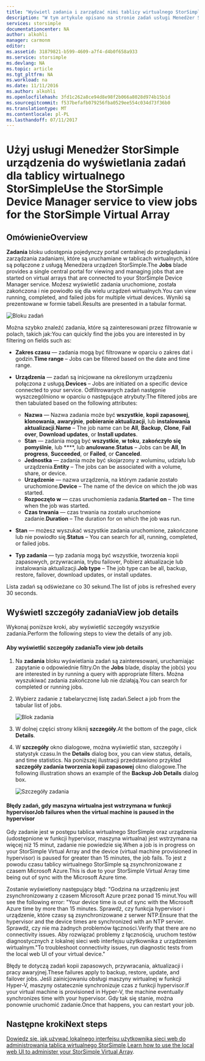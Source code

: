 ```yaml
---
title: "Wyświetl zadania i zarządzać nimi tablicy wirtualnego StorSimple | Dokumentacja firmy Microsoft"
description: "W tym artykule opisano na stronie zadań usługi Menedżer StorSimple urządzenia i jak z niego korzystać, aby śledzić najnowsze i bieżącego zadania dla tablicy wirtualnego StorSimple."
services: storsimple
documentationcenter: NA
author: alkohli
manager: carmonm
editor: 
ms.assetid: 31879821-b599-4609-a7f4-d4b0f658a933
ms.service: storsimple
ms.devlang: NA
ms.topic: article
ms.tgt_pltfrm: NA
ms.workload: na
ms.date: 11/11/2016
ms.author: alkohli
ms.openlocfilehash: 3fd1c262a8ce94d8e98f2b066a8028d974b15b1d
ms.sourcegitcommit: f537befafb079256fba0529ee554c034d73f36b0
ms.translationtype: MT
ms.contentlocale: pl-PL
ms.lasthandoff: 07/11/2017
---
```

# <a name="use-the-storsimple-device-manager-service-to-view-jobs-for-the-storsimple-virtual-array"></a><span data-ttu-id="6d5d8-103">Użyj usługi Menedżer StorSimple urządzenia do wyświetlania zadań dla tablicy wirtualnego StorSimple</span><span class="sxs-lookup"><span data-stu-id="6d5d8-103">Use the StorSimple Device Manager service to view jobs for the StorSimple Virtual Array</span></span>
## <a name="overview"></a><span data-ttu-id="6d5d8-104">Omówienie</span><span class="sxs-lookup"><span data-stu-id="6d5d8-104">Overview</span></span>
<span data-ttu-id="6d5d8-105">**Zadania** bloku udostępnia pojedynczy portal centralnej do przeglądania i zarządzania zadaniami, które są uruchamiane w tablicach wirtualnych, które są połączone z usługą Menedżera urządzeń StorSimple.</span><span class="sxs-lookup"><span data-stu-id="6d5d8-105">The **Jobs** blade provides a single central portal for viewing and managing jobs that are started on virtual arrays that are connected to your StorSimple Device Manager service.</span></span> <span data-ttu-id="6d5d8-106">Możesz wyświetlić zadania uruchomione, została zakończona i nie powiodło się dla wielu urządzeń wirtualnych.</span><span class="sxs-lookup"><span data-stu-id="6d5d8-106">You can view running, completed, and failed jobs for multiple virtual devices.</span></span> <span data-ttu-id="6d5d8-107">Wyniki są prezentowane w formie tabeli.</span><span class="sxs-lookup"><span data-stu-id="6d5d8-107">Results are presented in a tabular format.</span></span>

![Bloku zadań](./media/storsimple-virtual-array-manage-jobs/ova-jobs-blade.png)

<span data-ttu-id="6d5d8-109">Można szybko znaleźć zadania, które są zainteresowani przez filtrowanie w polach, takich jak:</span><span class="sxs-lookup"><span data-stu-id="6d5d8-109">You can quickly find the jobs you are interested in by filtering on fields such as:</span></span>

* <span data-ttu-id="6d5d8-110">**Zakres czasu** — zadania mogą być filtrowane w oparciu o zakres dat i godzin.</span><span class="sxs-lookup"><span data-stu-id="6d5d8-110">**Time range** – Jobs can be filtered based on the date and time range.</span></span>
* <span data-ttu-id="6d5d8-111">**Urządzenia** — zadań są inicjowane na określonym urządzeniu połączona z usługą.</span><span class="sxs-lookup"><span data-stu-id="6d5d8-111">**Devices** – Jobs are initiated on a specific device connected to your service.</span></span> <span data-ttu-id="6d5d8-112">Odfiltrowanych zadań następnie wyszczególniono w oparciu o następujące atrybuty:</span><span class="sxs-lookup"><span data-stu-id="6d5d8-112">The filtered jobs are then tabulated based on the following attributes:</span></span>
  
  * <span data-ttu-id="6d5d8-113">**Nazwa** — Nazwa zadania może być **wszystkie**, **kopii zapasowej**, **klonowania**, **awaryjnie**, **pobieranie aktualizacji**, lub **instalowania aktualizacji**.</span><span class="sxs-lookup"><span data-stu-id="6d5d8-113">**Name** – The job name can be **All**, **Backup**, **Clone**, **Fail over**, **Download updates**, or **Install updates**.</span></span>
  * <span data-ttu-id="6d5d8-114">**Stan** — zadania mogą być **wszystkie**, **w toku**, **zakończyło się pomyślnie**, lub ****, lub **anulowane**.</span><span class="sxs-lookup"><span data-stu-id="6d5d8-114">**Status** – Jobs can be **All**, **In progress**, **Succeeded**, or **Failed**, or **Canceled**.</span></span>
  * <span data-ttu-id="6d5d8-115">**Jednostka** — zadania może być skojarzony z woluminu, udziału lub urządzenia.</span><span class="sxs-lookup"><span data-stu-id="6d5d8-115">**Entity** – The jobs can be associated with a volume, share, or device.</span></span>
  * <span data-ttu-id="6d5d8-116">**Urządzenie** — nazwa urządzenia, na którym zadanie zostało uruchomione.</span><span class="sxs-lookup"><span data-stu-id="6d5d8-116">**Device** – The name of the device on which the job was started.</span></span>
  * <span data-ttu-id="6d5d8-117">**Rozpoczęto w** — czas uruchomienia zadania.</span><span class="sxs-lookup"><span data-stu-id="6d5d8-117">**Started on** – The time when the job was started.</span></span>
  * <span data-ttu-id="6d5d8-118">**Czas trwania** — czas trwania na zostało uruchomione zadanie.</span><span class="sxs-lookup"><span data-stu-id="6d5d8-118">**Duration** – The duration for on which the job was run.</span></span>
* <span data-ttu-id="6d5d8-119">**Stan** — możesz wyszukać wszystkie zadania uruchomione, zakończone lub nie powiodło się.</span><span class="sxs-lookup"><span data-stu-id="6d5d8-119">**Status** – You can search for all, running, completed, or failed jobs.</span></span>
* <span data-ttu-id="6d5d8-120">**Typ zadania** — typ zadania mogą być wszystkie, tworzenia kopii zapasowych, przywracania, trybu failover, Pobierz aktualizacje lub instalowania aktualizacji.</span><span class="sxs-lookup"><span data-stu-id="6d5d8-120">**Job type** – The job type can be all, backup, restore, failover, download updates, or install updates.</span></span>

<span data-ttu-id="6d5d8-121">Lista zadań są odświeżane co 30 sekund.</span><span class="sxs-lookup"><span data-stu-id="6d5d8-121">The list of jobs is refreshed every 30 seconds.</span></span>

## <a name="view-job-details"></a><span data-ttu-id="6d5d8-122">Wyświetl szczegóły zadania</span><span class="sxs-lookup"><span data-stu-id="6d5d8-122">View job details</span></span>
<span data-ttu-id="6d5d8-123">Wykonaj poniższe kroki, aby wyświetlić szczegóły wszystkie zadania.</span><span class="sxs-lookup"><span data-stu-id="6d5d8-123">Perform the following steps to view the details of any job.</span></span>

#### <a name="to-view-job-details"></a><span data-ttu-id="6d5d8-124">Aby wyświetlić szczegóły zadania</span><span class="sxs-lookup"><span data-stu-id="6d5d8-124">To view job details</span></span>
1. <span data-ttu-id="6d5d8-125">Na **zadania** bloku wyświetlania zadań są zainteresowani, uruchamiając zapytanie o odpowiednie filtry.</span><span class="sxs-lookup"><span data-stu-id="6d5d8-125">On the **Jobs** blade, display the job(s) you are interested in by running a query with appropriate filters.</span></span> <span data-ttu-id="6d5d8-126">Można wyszukiwać zadania zakończone lub nie działają.</span><span class="sxs-lookup"><span data-stu-id="6d5d8-126">You can search for completed or running jobs.</span></span>
2. <span data-ttu-id="6d5d8-127">Wybierz zadanie z tabelarycznej listę zadań.</span><span class="sxs-lookup"><span data-stu-id="6d5d8-127">Select a job from the tabular list of jobs.</span></span>
   
    ![Blok zadania](./media/storsimple-virtual-array-manage-jobs/ova-jobs-blade.png)
3. <span data-ttu-id="6d5d8-129">W dolnej części strony kliknij **szczegóły**.</span><span class="sxs-lookup"><span data-stu-id="6d5d8-129">At the bottom of the page, click **Details**.</span></span>
4. <span data-ttu-id="6d5d8-130">W **szczegóły** okno dialogowe, można wyświetlić stan, szczegóły i statystyk czasu.</span><span class="sxs-lookup"><span data-stu-id="6d5d8-130">In the **Details** dialog box, you can view status, details, and time statistics.</span></span> <span data-ttu-id="6d5d8-131">Na poniższej ilustracji przedstawiono przykład **szczegóły zadania tworzenia kopii zapasowej** okno dialogowe.</span><span class="sxs-lookup"><span data-stu-id="6d5d8-131">The following illustration shows an example of the **Backup Job Details** dialog box.</span></span>
   
    ![Szczegóły zadania](./media/storsimple-virtual-array-manage-jobs/ova-jobs-details.png)

#### <a name="job-failures-when-the-virtual-machine-is-paused-in-the-hypervisor"></a><span data-ttu-id="6d5d8-133">Błędy zadań, gdy maszyna wirtualna jest wstrzymana w funkcji hypervisor</span><span class="sxs-lookup"><span data-stu-id="6d5d8-133">Job failures when the virtual machine is paused in the hypervisor</span></span>
<span data-ttu-id="6d5d8-134">Gdy zadanie jest w postępu tablica wirtualnego StorSimple oraz urządzenia (udostępnione w funkcji hypervisor, maszyna wirtualna) jest wstrzymana na więcej niż 15 minut, zadanie nie powiedzie się.</span><span class="sxs-lookup"><span data-stu-id="6d5d8-134">When a job is in progress on your StorSimple Virtual Array and the device (virtual machine provisioned in hypervisor) is paused for greater than 15 minutes, the job fails.</span></span> <span data-ttu-id="6d5d8-135">To jest z powodu czasu tablicy wirtualnego StorSimple są zsynchronizowane z czasem Microsoft Azure.</span><span class="sxs-lookup"><span data-stu-id="6d5d8-135">This is due to your StorSimple Virtual Array time being out of sync with the Microsoft Azure time.</span></span> 

<span data-ttu-id="6d5d8-136">Zostanie wyświetlony następujący błąd: "Godzina na urządzeniu jest zsynchronizowany z czasem Microsoft Azure przez ponad 15 minut.</span><span class="sxs-lookup"><span data-stu-id="6d5d8-136">You will see the following error: "Your device time is out of sync with the Microsoft Azure time by more than 15 minutes.</span></span> <span data-ttu-id="6d5d8-137">Sprawdź, czy funkcja hypervisor i urządzenie, które czasy są zsynchronizowane z serwer NTP.</span><span class="sxs-lookup"><span data-stu-id="6d5d8-137">Ensure that the hypervisor and the device times are synchronized with an NTP servier.</span></span> <span data-ttu-id="6d5d8-138">Sprawdź, czy nie ma żadnych problemów łączności.</span><span class="sxs-lookup"><span data-stu-id="6d5d8-138">Verify that there are no connectivity issues.</span></span> <span data-ttu-id="6d5d8-139">Aby rozwiązać problemy z łącznością, uruchom testów diagnostycznych z lokalnej sieci web interfejsu użytkownika z urządzeniem wirtualnym."</span><span class="sxs-lookup"><span data-stu-id="6d5d8-139">To troubleshoot connectivity issues, run diagnostic tests from the local web UI of your virtual device."</span></span>

<span data-ttu-id="6d5d8-140">Błędy te dotyczą zadań kopii zapasowych, przywracania, aktualizacji i pracy awaryjnej.</span><span class="sxs-lookup"><span data-stu-id="6d5d8-140">These failures apply to backup, restore, update, and failover jobs.</span></span> <span data-ttu-id="6d5d8-141">Jeśli zainicjowaniu obsługi maszyny wirtualnej w funkcji Hyper-V, maszyny ostatecznie synchronizuje czas z funkcji hypervisor.</span><span class="sxs-lookup"><span data-stu-id="6d5d8-141">If your virtual machine is provisioned in Hyper-V, the machine eventually synchronizes time with your hypervisor.</span></span> <span data-ttu-id="6d5d8-142">Gdy tak się stanie, można ponownie uruchomić zadanie.</span><span class="sxs-lookup"><span data-stu-id="6d5d8-142">Once that happens, you can restart your job.</span></span>

## <a name="next-steps"></a><span data-ttu-id="6d5d8-143">Następne kroki</span><span class="sxs-lookup"><span data-stu-id="6d5d8-143">Next steps</span></span>
<span data-ttu-id="6d5d8-144">[Dowiedz się, jak używać lokalnego interfejsu użytkownika sieci web do administrowania tablica wirtualnego StorSimple](storsimple-ova-web-ui-admin.md).</span><span class="sxs-lookup"><span data-stu-id="6d5d8-144">[Learn how to use the local web UI to administer your StorSimple Virtual Array](storsimple-ova-web-ui-admin.md).</span></span>

